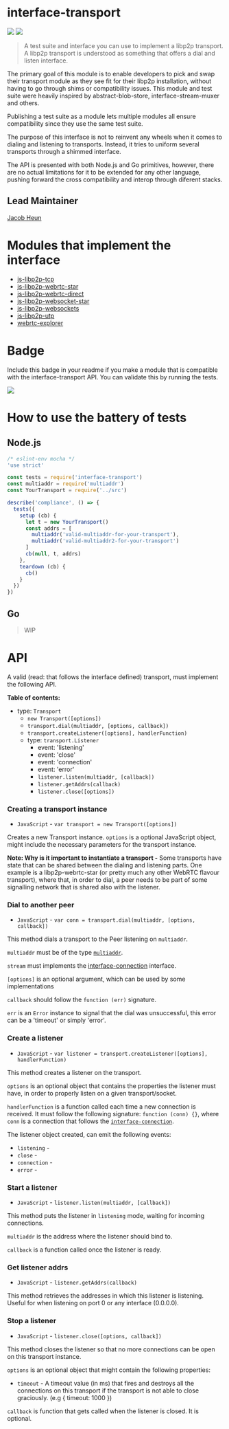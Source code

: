 interface-transport
===================

[![](https://img.shields.io/badge/made%20by-Protocol%20Labs-blue.svg?style=flat-square)](https://protocol.ai)
[![](https://img.shields.io/badge/freenode-%23ipfs-blue.svg?style=flat-square)](http://webchat.freenode.net/?channels=%23ipfs)

> A test suite and interface you can use to implement a libp2p transport. A libp2p transport is understood as something that offers a dial and listen interface.

The primary goal of this module is to enable developers to pick and swap their transport module as they see fit for their libp2p installation, without having to go through shims or compatibility issues. This module and test suite were heavily inspired by abstract-blob-store, interface-stream-muxer and others.

Publishing a test suite as a module lets multiple modules all ensure compatibility since they use the same test suite.

The purpose of this interface is not to reinvent any wheels when it comes to dialing and listening to transports. Instead, it tries to uniform several transports through a shimmed interface.

The API is presented with both Node.js and Go primitives, however, there are no actual limitations for it to be extended for any other language, pushing forward the cross compatibility and interop through diferent stacks.

## Lead Maintainer

[Jacob Heun](https://github.com/jacobheun/)

# Modules that implement the interface

- [js-libp2p-tcp](https://github.com/libp2p/js-libp2p-tcp)
- [js-libp2p-webrtc-star](https://github.com/libp2p/js-libp2p-webrtc-star)
- [js-libp2p-webrtc-direct](https://github.com/libp2p/js-libp2p-webrtc-direct)
- [js-libp2p-websocket-star](https://github.com/libp2p/js-libp2p-websocket-star)
- [js-libp2p-websockets](https://github.com/libp2p/js-libp2p-websockets)
- [js-libp2p-utp](https://github.com/libp2p/js-libp2p-utp)
- [webrtc-explorer](https://github.com/diasdavid/webrtc-explorer)

# Badge

Include this badge in your readme if you make a module that is compatible with the interface-transport API. You can validate this by running the tests.

![](https://raw.githubusercontent.com/diasdavid/interface-transport/master/img/badge.png)

# How to use the battery of tests

## Node.js

```js
/* eslint-env mocha */
'use strict'

const tests = require('interface-transport')
const multiaddr = require('multiaddr')
const YourTransport = require('../src')

describe('compliance', () => {
  tests({
    setup (cb) {
      let t = new YourTransport()
      const addrs = [
        multiaddr('valid-multiaddr-for-your-transport'),
        multiaddr('valid-multiaddr2-for-your-transport')
      ]
      cb(null, t, addrs)
    },
    teardown (cb) {
      cb()
    }
  })
})
```

## Go

> WIP

# API

A valid (read: that follows the interface defined) transport, must implement the following API.

**Table of contents:**

- type: `Transport`
  - `new Transport([options])`
  - `transport.dial(multiaddr, [options, callback])`
  - `transport.createListener([options], handlerFunction)`
  - type: `transport.Listener`
    - event: 'listening'
    - event: 'close'
    - event: 'connection'
    - event: 'error'
    - `listener.listen(multiaddr, [callback])`
    - `listener.getAddrs(callback)`
    - `listener.close([options])`

### Creating a transport instance

- `JavaScript` - `var transport = new Transport([options])`

Creates a new Transport instance. `options` is a optional JavaScript object, might include the necessary parameters for the transport instance.

**Note: Why is it important to instantiate a transport -** Some transports have state that can be shared between the dialing and listening parts. One example is a libp2p-webrtc-star (or pretty much any other WebRTC flavour transport), where that, in order to dial, a peer needs to be part of some signalling network that is shared also with the listener.

### Dial to another peer

- `JavaScript` - `var conn = transport.dial(multiaddr, [options, callback])`

This method dials a transport to the Peer listening on `multiaddr`.

`multiaddr` must be of the type [`multiaddr`](https://www.npmjs.com/multiaddr).

`stream` must implements the [interface-connection](https://github.com/libp2p/interface-connection) interface.

`[options]` is an optional argument, which can be used by some implementations

`callback` should follow the `function (err)` signature.

`err` is an `Error` instance to signal that the dial was unsuccessful, this error can be a 'timeout' or simply 'error'.

### Create a listener

- `JavaScript` - `var listener = transport.createListener([options], handlerFunction)`

This method creates a listener on the transport.

`options` is an optional object that contains the properties the listener must have, in order to properly listen on a given transport/socket.

`handlerFunction` is a function called each time a new connection is received. It must follow the following signature: `function (conn) {}`, where `conn` is a connection that follows the [`interface-connection`](https://github.com/diasdavid/interface-connection).

The listener object created, can emit the following events:

- `listening` -
- `close` -
- `connection` -
- `error` -

### Start a listener

- `JavaScript` - `listener.listen(multiaddr, [callback])`

This method puts the listener in `listening` mode, waiting for incoming connections.

`multiaddr` is the address where the listener should bind to.

`callback` is a function called once the listener is ready.

### Get listener addrs

- `JavaScript` - `listener.getAddrs(callback)`

This method retrieves the addresses in which this listener is listening. Useful for when listening on port 0 or any interface (0.0.0.0).

### Stop a listener

- `JavaScript` - `listener.close([options, callback])`

This method closes the listener so that no more connections can be open on this transport instance.

`options` is an optional object that might contain the following properties:

  - `timeout` - A timeout value (in ms) that fires and destroys all the connections on this transport if the transport is not able to close graciously. (e.g { timeout: 1000 })

`callback` is function that gets called when the listener is closed. It is optional.
